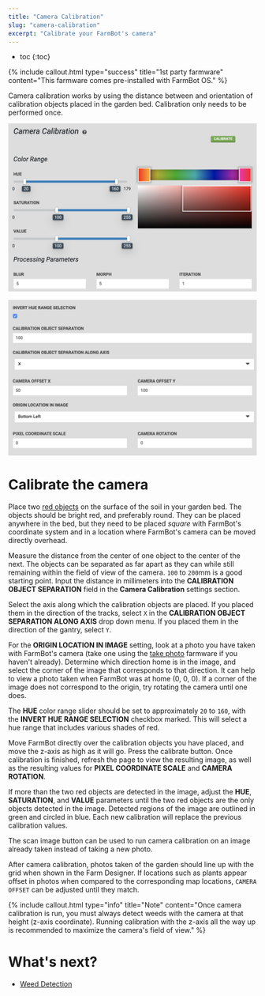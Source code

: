 ```yaml
---
title: "Camera Calibration"
slug: "camera-calibration"
excerpt: "Calibrate your FarmBot's camera"
---
```


* toc
{:toc}


{%
include callout.html
type="success"
title="1st party farmware"
content="This farmware comes pre-installed with FarmBot OS."
%}

Camera calibration works by using the distance between and orientation of calibration objects placed in the garden bed. Calibration only needs to be performed once.

![Screen Shot 2019-05-02 at 6.15.25 PM.png](Screen_Shot_2019-05-02_at_6.15.25_PM.png)



![Screen Shot 2019-05-02 at 6.44.58 PM.png](Screen_Shot_2019-05-02_at_6.44.58_PM.png)



# Calibrate the camera

Place two [red objects](https://genesis.farm.bot/docs/miscellaneous#red-markers) on the surface of the soil in your garden bed. The objects should be bright red, and preferably round. They can be placed anywhere in the bed, but they need to be placed *square* with FarmBot's coordinate system and in a location where FarmBot's camera can be moved directly overhead.

Measure the distance from the center of one object to the center of the next. The objects can be separated as far apart as they can while still remaining within the field of view of the camera. `100` to `200`mm is a good starting point. Input the distance in millimeters into the **CALIBRATION OBJECT SEPARATION** field in the **Camera Calibration** settings section.

Select the axis along which the calibration objects are placed. If you placed them in the direction of the tracks, select `X` in the **CALIBRATION OBJECT SEPARATION ALONG AXIS** drop down menu. If you placed them in the direction of the gantry, select `Y`.

For the **ORIGIN LOCATION IN IMAGE** setting, look at a photo you have taken with FarmBot's camera (take one using the [take photo](../farmware/take-photo.md) farmware if you haven't already). Determine which direction home is in the image, and select the corner of the image that corresponds to that direction. It can help to view a photo taken when FarmBot was at home (0, 0, 0). If a corner of the image does not correspond to the origin, try rotating the camera until one does.

The **HUE** color range slider should be set to approximately `20` to `160`, with the **INVERT HUE RANGE SELECTION** checkbox marked. This will select a hue range that includes various shades of red.

Move FarmBot directly over the calibration objects you have placed, and move the z-axis as high as it will go. Press the <span class="fb-button fb-green">calibrate</span> button. Once calibration is finished, refresh the page to view the resulting image, as well as the resulting values for **PIXEL COORDINATE SCALE** and **CAMERA ROTATION**.

If more than the two red objects are detected in the image, adjust the **HUE**, **SATURATION**, and **VALUE** parameters until the two red objects are the only objects detected in the image. Detected regions of the image are outlined in green and circled in blue. Each new calibration will replace the previous calibration values.

The <span class="fb-button fb-green">scan image</span> button can be used to run camera calibration on an image already taken instead of taking a new photo.

After camera calibration, photos taken of the garden should line up with the grid when shown in the Farm Designer. If locations such as plants appear offset in photos when compared to the corresponding map locations, `CAMERA OFFSET` can be adjusted until they match.

{%
include callout.html
type="info"
title="Note"
content="Once camera calibration is run, you must always detect weeds with the camera at that height (z-axis coordinate). Running calibration with the z-axis all the way up is recommended to maximize the camera's field of view."
%}


# What's next?

 * [Weed Detection](../farmware/weed-detection.md)
